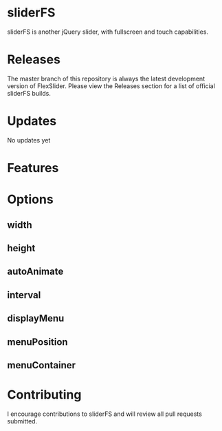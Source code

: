 # sliderFS
sliderFS is another jQuery slider, with fullscreen and touch capabilities.

# Releases
The master branch of this repository is always the latest development version of FlexSlider. Please view the Releases section for a list of official sliderFS builds.

# Updates
No updates yet

# Features
# Options
##  width
##  height
##  autoAnimate
##  interval
##  displayMenu
##  menuPosition
##  menuContainer
            
# Contributing
I encourage contributions to sliderFS and will review all pull requests submitted.
